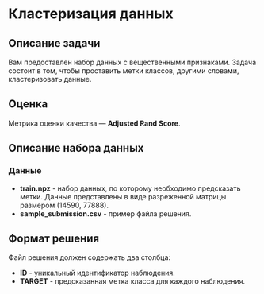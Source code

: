 # Кластеризация данных

## Описание задачи

Вам предоставлен набор данных с вещественными признаками. Задача состоит в том, чтобы проставить метки классов, другими словами, кластеризовать данные.

## Оценка

Метрика оценки качества — **Adjusted Rand Score**.

## Описание набора данных

### Данные

- **train.npz** - набор данных, по которому необходимо предсказать метки. Данные представлены в виде разреженной матрицы размером (14590, 77888).
- **sample_submission.csv** - пример файла решения.

## Формат решения

Файл решения должен содержать два столбца:
- **ID** - уникальный идентификатор наблюдения.
- **TARGET** - предсказанная метка класса для каждого наблюдения.

